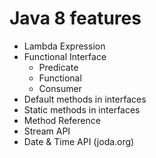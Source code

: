 # Java 8 features

- Lambda Expression
- Functional Interface
  - Predicate
  - Functional
  - Consumer
- Default methods in interfaces
- Static methods in interfaces
- Method Reference
- Stream API
- Date & Time API (joda.org)

